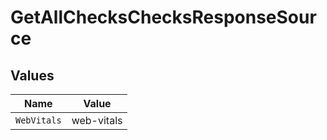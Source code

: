 # GetAllChecksChecksResponseSource


## Values

| Name        | Value       |
| ----------- | ----------- |
| `WebVitals` | web-vitals  |